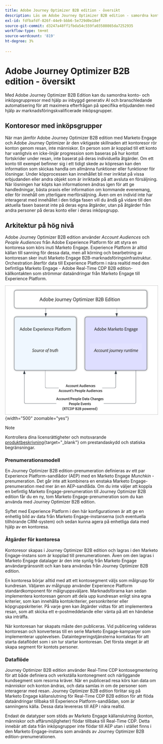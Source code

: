 ```yaml
---
title: Adobe Journey Optimizer B2B edition - översikt
description: Läs om Adobe Journey Optimizer B2B edition - samordna kontoresor med inköpsgrupper, AI-insikter och Experience Platform-integrering för B2B-marknadsföring.
exl-id: fdfbafdf-826f-44e9-bbb6-5e729d0e18ef
source-git-commit: d3247a48ff1fbda54c559fa03580865da7252935
workflow-type: tm+mt
source-wordcount: '819'
ht-degree: 3%

---
```


# Adobe Journey Optimizer B2B edition - översikt

Med Adobe Journey Optimizer B2B Edition kan du samordna konto- och inköpsgruppresor med hjälp av inbyggd generativ AI och branschledande automatisering för att maximera efterfrågan på specifika erbjudanden med hjälp av marknadsföringskvalificerade inköpsgrupper.

## Kontoresor med inköpsgrupper

När man jämför Adobe Journey Optimizer B2B edition med Marketo Engage och Adobe Journey Optimizer är den viktigaste skillnaden att kontoresor rör konton genom resan, inte människor. En person som är kopplad till ett konto har vanligtvis en icke-linjär progression som baseras på hur kontot fortskrider under resan, inte baserat på deras individuella åtgärder. Om ett konto till exempel befinner sig i ett tidigt skede av köpresan kan den information som skickas handla om allmänna funktioner eller funktioner för lösningar. Under köpprocessen kan innehållet bli mer inriktat på vissa erbjudanden eller andra objekt som är inriktade på att avsluta en försäljning. När lösningen har köpts kan informationen ändras igen för att ge handledningar, bästa praxis eller information om kommande evenemang, eller för innehåll om ytterligare merförsäljning. Även om en individ inte har interagerat med innehållet i den tidiga fasen vill du ändå gå vidare till den aktuella fasen baserat inte på deras egna åtgärder, utan på åtgärder från andra personer på deras konto eller i deras inköpsgrupp.

## Arkitektur på hög nivå

Adobe Journey Optimizer B2B edition använder _Account Audiences_ och _People Audiences_ från Adobe Experience Platform för att styra en kontoresa som körs inuti Marketo Engage. Experience Platform är alltid källan till sanning för dessa data, men all körning och bearbetning av kontoresan sker inuti Marketo Engage B2B-marknadsföringsinfrastruktur. Orchestration återför data till Experience Platform i nära realtid med den befintliga Marketo Engage - Adobe Real-Time CDP B2B edition-källkontakten som strömmar dataändringar från Marketo Engage till Experience Platform.

![Dataarkitektur på hög nivå](./assets/high-level-data-architecture.png){width="500" zoomable="yes"}

>[!NOTE]
>
>Kontrollera dina licensrättigheter och motsvarande [produktbeskrivning](https://helpx.adobe.com/legal/product-descriptions/adobe-journey-optimizer-b2b.html){target="_blank"} om prestandaskydd och statiska begränsningar.

### Prenumerationsmodell

En Journey Optimizer B2B edition-prenumeration definieras av ett par Experience Platform-sandlådor (AEP) med en Marketo Engage _Munchkin_ -prenumeration. Det går inte att kombinera en enstaka Marketo Engage-prenumeration med mer än en AEP-sandlåda. Om du inte väljer att koppla en befintlig Marketo Engage-prenumeration till Journey Optimizer B2B edition får du en ny, tom Marketo Engage-prenumeration som du kan använda med Journey Optimizer B2B edition.

Syftet med Experience Platform i den här konfigurationen är att ge en enhetlig bild av data från Marketo Engage-instanserna (och eventuella tillhörande CRM-system) och sedan kunna agera på enhetliga data med hjälp av en kontoresa.

### Åtgärder för kontoresa

Kontoresor skapas i Journey Optimizer B2B edition och lagras i den Marketo Engage-instans som är kopplad till prenumerationen. Även om den lagras i Marketo Engage datalager är den inte synlig från Marketo Engage användargränssnitt och kan bara användas från Journey Optimizer B2B edition.

En kontoresa börjar alltid med att ett kontosegment väljs som målgrupp för kundresan. Väljaren av målgrupp använder Experience Platform standardkomponent för målgruppsväljare. Marknadsförarna kan sedan implementera kontoresan genom att dela upp kundresan enligt sina egna kriterier, som kan innehålla kontokriterier, personkriterier eller köpgruppskriterier. På varje gren kan åtgärder vidtas för att implementera resan, som att skicka ett e-postmeddelande eller vänta på att en händelse ska inträffa.

När kontoresan har skapats måste den publiceras. Vid publicering valideras kontoresan och konverteras till en serie Marketo Engage-kampanjer som implementerar upplevelsen. Dataintegreringstjänsterna kontaktas för att starta dataflödet som i sin tur startar kontoresan. Det första steget är att skapa segment för kontots personer.

### Dataflöde

Journey Optimizer B2B edition använder Real-Time CDP kontosegmentering för att både definiera och verkställa kontonegment och närliggande kundsegment som resorna kräver. När en publicerad resa körs kan data om människor och konton ändras, och data samlas in om de personer som interagerar med resan. Journey Optimizer B2B edition förlitar sig på Marketo Engage källanslutning för Real-Time CDP B2B edition för att flöda dataändringar tillbaka till Experience Platform-sandlådan, som är sanningens källa.  Dessa data levereras till AEP i nära realtid.

Endast de datatyper som stöds av Marketo Engage källanslutning (konton, människor och affärsmöjligheter) flödar tillbaka till Real-Time CDP. Detta innebär att data från inköpsgrupper inte flödar till AEP utan i stället finns i den Marketo Engage-instans som används av Journey Optimizer B2B edition-prenumerationen.
